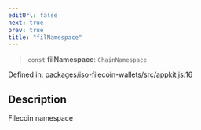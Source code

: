 ```yaml
---
editUrl: false
next: true
prev: true
title: "filNamespace"
---
```


> `const` **filNamespace**: `ChainNamespace`

Defined in: [packages/iso-filecoin-wallets/src/appkit.js:16](https://github.com/hugomrdias/filecoin/blob/main/packages/iso-filecoin-wallets/src/appkit.js#L16)

## Description

Filecoin namespace
